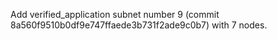 Add verified_application subnet number 9 (commit 8a560f9510b0df9e747ffaede3b731f2ade9c0b7) with 7 nodes.
